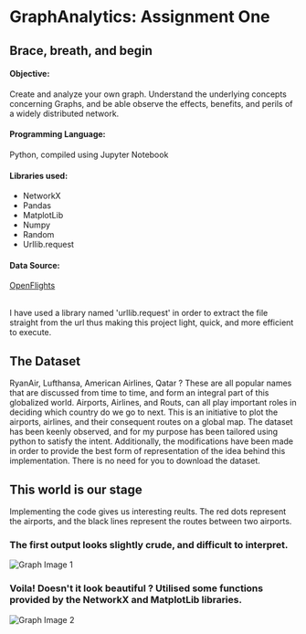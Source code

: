 # GraphAnalytics: Assignment One

## Brace, breath, and begin

#### Objective:
Create and analyze your own graph. Understand the underlying concepts concerning Graphs, and be able observe the effects, benefits, and perils of a widely distributed network. 

#### Programming Language:
Python, compiled using Jupyter Notebook

#### Libraries used:
* NetworkX
* Pandas
* MatplotLib
* Numpy
* Random
* Urllib.request

#### Data Source:
[OpenFlights](https://openflights.org/data.html "OpenFlights")

<br>I have used a library named 'urllib.request' in order to extract the file straight from the url thus making this project light, quick, and more efficient to execute.

## The Dataset

RyanAir, Lufthansa, American Airlines, Qatar ?
These are all popular names that are discussed from time to time, and form an integral part of this globalized world.
Airports, Airlines, and Routs, can all play important roles in deciding which country do we go to next. This is an initiative to plot the airports, airlines, and their consequent routes on a global map. The dataset has been keenly observed, and for my purpose has been tailored using python to satisfy the intent. Additionally, the modifications have been made in order to provide the best form of representation of the idea behind this implementation.
There is no need for you to download the dataset. 

## This world is our stage

Implementing the code gives us interesting reults.
The red dots represent the airports, and the black lines represent the routes between two airports.

### The first output looks slightly crude, and difficult to interpret. 
![Graph Image 1](https://drive.google.com/open?id=1ib2wRU0gyToEzRuV_TMpbQOkfh0ZXCI_)
### Voila! Doesn't it look beautiful ? Utilised some functions provided by the NetworkX and MatplotLib libraries.
![Graph Image 2](https://drive.google.com/open?id=1WDBf-NS1oqqkNxDWgMvlDCYpr9f4nYMc)
